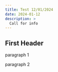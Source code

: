```yaml
---
title: Test 12/01/2024
date: 2024-01-12
description: >
  Call for info
---
```



## First Header

paragraph 1

paragraph 2


